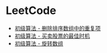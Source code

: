 <!--
 * @Author: rich1e
 * @Date: 2022-07-10 14:02:34
 * @LastEditors: rich1e
 * @LastEditTime: 2022-07-10 14:38:56
-->

# LeetCode

- [初级算法 - 删除排序数组中的重复项](/leetcode/初级算法-删除排序数组中的重复项.md)
- [初级算法 - 买卖股票的最佳时机](/leetcode/初级算法-买卖股票的最佳时机.md)
- [初级算法 - 旋转数组](/leetcode/初级算法-旋转数组.md)
